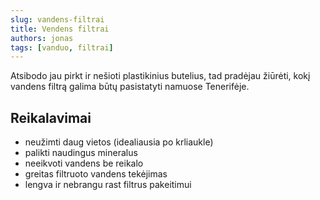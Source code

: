 ```yaml
---
slug: vandens-filtrai
title: Vendens filtrai
authors: jonas
tags: [vanduo, filtrai]
---
```


Atsibodo jau pirkt ir nešioti plastikinius butelius, tad pradėjau žiūrėti, kokį vandens filtrą galima būtų pasistatyti namuose Tenerifėje.


## Reikalavimai
- neužimti daug vietos (idealiausia po krliaukle)
- palikti naudingus mineralus
- neeikvoti vandens be reikalo
- greitas filtruoto vandens tekėjimas
- lengva ir nebrangu rast filtrus pakeitimui
